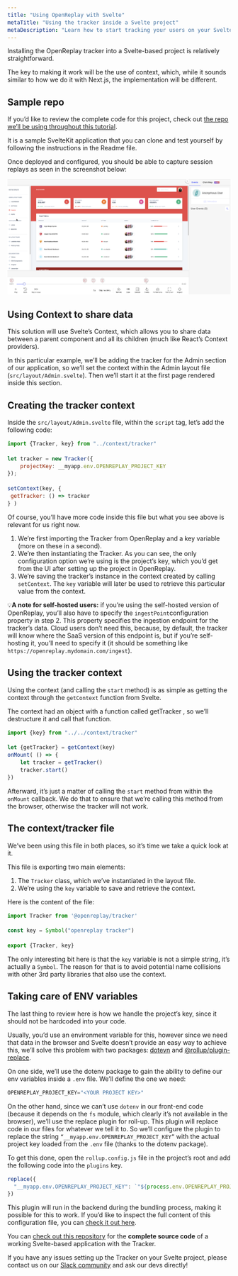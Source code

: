 ```yaml
---
title: "Using OpenReplay with Svelte"
metaTitle: "Using the tracker inside a Svelte project"
metaDescription: "Learn how to start tracking your users on your Svelte project"
---
```


Installing the OpenReplay tracker into a Svelte-based project is relatively straightforward.

The key to making it work will be the use of context, which, while it sounds similar to how we do it with Next.js, the implementation will be different.

## Sample repo

If you’d like to review the complete code for this project, check out [the repo we’ll be using throughout this tutorial](https://github.com/deleteman/openreplay-svelte-example).

It is a sample SvelteKit application that you can clone and test yourself by following the instructions in the Readme file.

Once deployed and configured, you should be able to capture session replays as seen in the screenshot below:

![Svelte session replay](images/svelte-session.png)

## Using Context to share data

This solution will use Svelte’s Context, which allows you to share data between a parent component and all its children (much like React’s Context providers).

In this particular example, we’ll be adding the tracker for the Admin section of our application, so we’ll set the context within the Admin layout file (`src/layout/Admin.svelte`). Then we’ll start it at the first page rendered inside this section.

## Creating the tracker context

Inside the `src/layout/Admin.svelte` file, within the `script` tag, let’s add the following code:

```jsx
import {Tracker, key} from "../context/tracker"

let tracker = new Tracker({
    projectKey: __myapp.env.OPENREPLAY_PROJECT_KEY
});
  
setContext(key, {
 getTracker: () => tracker
} )
```

Of course, you’ll have more code inside this file but what you see above is relevant for us right now.

1. We’re first importing the Tracker from OpenReplay and a key variable (more on these in a second).
2. We’re then instantiating the Tracker. As you can see, the only configuration option we’re using is the project’s key, which you’d get from the UI after setting up the project in OpenReplay.
3. We’re saving the tracker’s instance in the context created by calling `setContext`. The `key` variable will later be used to retrieve this particular value from the context.

💡**A note for self-hosted users:** if you’re using the self-hosted version of OpenReplay, you’ll also have to specify the `ingestPoint`configuration property in step 2. This property specifies the ingestion endpoint for the tracker’s data. Cloud users don’t need this, because, by default, the tracker will know where the SaaS version of this endpoint is, but if 
you’re self-hosting it, you’ll need to specify it (it should be something like `https://openreplay.mydomain.com/ingest`).

## Using the tracker context

Using the context (and calling the `start` method) is as simple as getting the context through the `getContext` function from Svelte.

The  context had an object with a function called getTracker , so we’ll  destructure it and call that function.

```jsx
import {key} from "../../context/tracker"
  
let {getTracker} = getContext(key)
onMount( () => {
	let tracker = getTracker()
	tracker.start()
})
```

Afterward, it’s just a matter of calling the `start` method from within the `onMount` callback. We do that to ensure that we’re calling this method from the browser, otherwise the tracker will not work.

## The context/tracker file

We’ve been using this file in both places, so it’s time we take a quick look at it.

This file is exporting two main elements:

1. The `Tracker` class, which we’ve instantiated in the layout file.
2. We’re using the `key` variable to save and retrieve the context.

Here is the content of the file:

```jsx
import Tracker from '@openreplay/tracker'

const key = Symbol("openreplay tracker")

export {Tracker, key}
```

The only interesting bit here is that the `key` variable is not a simple string, it’s actually a `Symbol`. The reason for that is to avoid potential name collisions with other 3rd party libraries that also use the context.

## Taking care of ENV variables

The last thing to review here is how we handle the project’s key, since it should not be hardcoded into your code.

Usually, you’d use an environment variable for this, however since we need that data in the browser and Svelte doesn’t provide an easy way to achieve this, we’ll solve this problem with two packages: [dotevn](https://www.npmjs.com/package/dotenv) and [@rollup/plugin-replace](https://www.npmjs.com/package/@rollup/plugin-replace).

On one side, we’ll use the dotenv package to gain the ability to define our env variables inside a `.env` file. We’ll define the one we need: 

```jsx
OPENREPLAY_PROJECT_KEY="<YOUR PROJECT KEY>"
```

On the other hand, since we can’t use `dotenv` in our front-end code (because it depends on the `fs` module, which clearly it’s not available in the browser), we’ll use the replace plugin for roll-up. This plugin will replace code in our files for whatever we tell it to. So we’ll configure the plugin to replace the string `“__myapp.env.OPENREPLAY_PROJECT_KEY”` with the actual project key loaded from the `.env` file (thanks to the dotenv package).

To get this done, open the `rollup.config.js` file in the project’s root and add the following code into the `plugins` key.

```jsx
replace({
  "__myapp.env.OPENREPLAY_PROJECT_KEY": `"${process.env.OPENREPLAY_PROJECT_KEY}"`
})
```

This plugin will run in the backend during the bundling process, making it possible for this to work. If you’d like to inspect the full content of this configuration file, you can [check it out here](https://github.com/deleteman/openreplay-svelte-example/blob/main/rollup.config.js).

You can [check out this repository](https://github.com/deleteman/openreplay-svelte-example) for the **complete source code** of a working Svelte-based application with the Tracker.

If you have any issues setting up the Tracker on your Svelte project, please contact us on our [Slack community](https://slack.openreplay.com/) and ask our devs directly!
